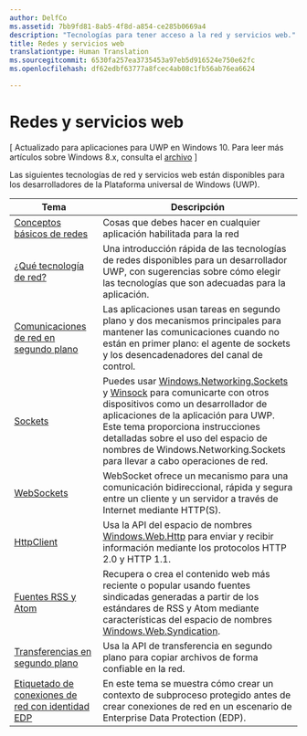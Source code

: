 ```yaml
---
author: DelfCo
ms.assetid: 7bb9fd81-8ab5-4f8d-a854-ce285b0669a4
description: "Tecnologías para tener acceso a la red y servicios web."
title: Redes y servicios web
translationtype: Human Translation
ms.sourcegitcommit: 6530fa257ea3735453a97eb5d916524e750e62fc
ms.openlocfilehash: df62edbf63777a8fcec4ab08c1fb56ab76ea6624

---
```


# Redes y servicios web

\[ Actualizado para aplicaciones para UWP en Windows 10. Para leer más artículos sobre Windows 8.x, consulta el [archivo](http://go.microsoft.com/fwlink/p/?linkid=619132) \]

Las siguientes tecnologías de red y servicios web están disponibles para los desarrolladores de la Plataforma universal de Windows (UWP).

| Tema                                                                                   | Descripción                                                                      |
|-----------------------------------------------------------------------------------------|----------------------------------------------------------------------------------|
| [Conceptos básicos de redes](networking-basics.md)                                               | Cosas que debes hacer en cualquier aplicación habilitada para la red                     |
| [¿Qué tecnología de red?](which-networking-technology.md)                          | Una introducción rápida de las tecnologías de redes disponibles para un desarrollador UWP, con sugerencias sobre cómo elegir las tecnologías que son adecuadas para la aplicación.               |
| [Comunicaciones de red en segundo plano](network-communications-in-the-background.md) | Las aplicaciones usan tareas en segundo plano y dos mecanismos principales para mantener las comunicaciones cuando no están en primer plano: el agente de sockets y los desencadenadores del canal de control.                  |
| [Sockets](sockets.md)                                                                   | Puedes usar [Windows.Networking.Sockets](https://msdn.microsoft.com/en-us/library/windows/apps/xaml/windows.networking.sockets.aspx) y [Winsock](https://msdn.microsoft.com/library/windows/desktop/ms737523) para comunicarte con otros dispositivos como un desarrollador de aplicaciones de la aplicación para UWP. Este tema proporciona instrucciones detalladas sobre el uso del espacio de nombres de Windows.Networking.Sockets para llevar a cabo operaciones de red. |
| [WebSockets](websockets.md)                                                             | WebSocket ofrece un mecanismo para una comunicación bidireccional, rápida y segura entre un cliente y un servidor a través de Internet mediante HTTP(S).                 |
| [HttpClient](httpclient.md)                                                             | Usa la API del espacio de nombres [Windows.Web.Http](https://msdn.microsoft.com/library/windows/apps/dn279692) para enviar y recibir información mediante los protocolos HTTP 2.0 y HTTP 1.1.             |
| [Fuentes RSS y Atom](web-feeds.md)                                                          | Recupera o crea el contenido web más reciente o popular usando fuentes sindicadas generadas a partir de los estándares de RSS y Atom mediante características del espacio de nombres [Windows.Web.Syndication](https://msdn.microsoft.com/library/windows/apps/br243632).                   |
| [Transferencias en segundo plano](background-transfers.md)                                         | Usa la API de transferencia en segundo plano para copiar archivos de forma confiable en la red.           |
| [Etiquetado de conexiones de red con identidad EDP](tagging_network_connections_with_edp_identity.md) | En este tema se muestra cómo crear un contexto de subproceso protegido antes de crear conexiones de red en un escenario de Enterprise Data Protection (EDP). |



<!--HONumber=Jun16_HO4-->


